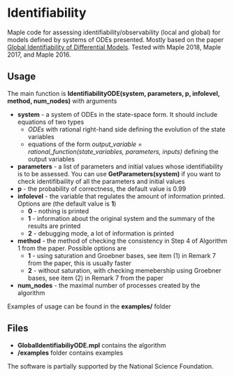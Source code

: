 # Identifiability

Maple code for assessing identifiability/observability (local and global) for models defined by systems of ODEs presented. Mostly based on the paper [Global Identifiability of Differential Models](https://cs.nyu.edu/~pogudin/global.pdf).
Tested with Maple 2018, Maple 2017, and Maple 2016.

## Usage
The main function is **IdentifiabilityODE(system, parameters, p, infolevel, method, num_nodes)** with arguments
 * **system** - a system of ODEs in the state-space form. It should include equations of two types
   * *ODEs* with rational right-hand side defining the evolution of the state variables
   * equations of the form *output_variable = rational_function(state_variables, parameters, inputs)* defining the output variables
 * **parameters** - a list of parameters and initial values whose identifiability is to be assessed. You can use **GetParameters(system)** if you want to check identifibaility of all the parameters and initial values
 * **p** - the probability of correctness, the default value is 0.99
 * **infolevel** - the variable that regulates the amount of information printed. Options are (the default value is **1**)
   * **0** - nothing is printed
   * **1** - information about the original system and the summary of the results are printed
   * **2** - debugging mode, a lot of information is printed
 * **method** - the method of checking the consistency in Step 4 of Algorithm 1 from the paper. Possible options are
   * **1** - using saturation and Groebner bases, see item (1) in Remark 7 from the paper, this is usually faster
   * **2** - without saturation, with checking memebership using Groebner bases, see item (2) in Remark 7 from the paper
 * **num_nodes** - the maximal number of processes created by the algorithm


Examples of usage can be found in the **examples/** folder

## Files

* **GlobalIdentifiabiliyODE.mpl**   contains the algorithm
* **/examples**   folder contains examples
  
The software is partially supported by the National Science Foundation.
